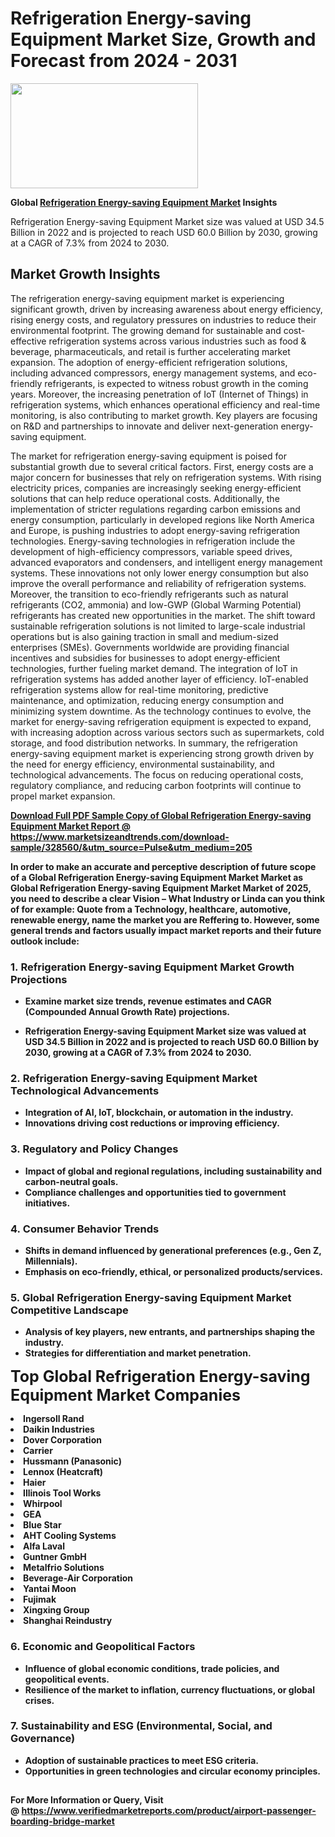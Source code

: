 <H1>Refrigeration Energy-saving Equipment Market Size, Growth and Forecast from 2024 - 2031</H1><img class="aligncenter size-medium wp-image-584254" src="https://thirdeyenews.in/wp-content/uploads/2024/09/Global-Market-Research-300x168.jpeg" alt="" width="300" height="168" /><p><strong>Global&nbsp;<a href="https://www.marketsizeandtrends.com/download-sample/328560/&amp;utm_source=Pulse&amp;utm_medium=205">Refrigeration Energy-saving Equipment Market</a> Insights</strong></p><p>Refrigeration Energy-saving Equipment Market size was valued at USD 34.5 Billion in 2022 and is projected to reach USD 60.0 Billion by 2030, growing at a CAGR of 7.3% from 2024 to 2030.</p><p><h2>Market Growth Insights</h2> <p>The refrigeration energy-saving equipment market is experiencing significant growth, driven by increasing awareness about energy efficiency, rising energy costs, and regulatory pressures on industries to reduce their environmental footprint. The growing demand for sustainable and cost-effective refrigeration systems across various industries such as food & beverage, pharmaceuticals, and retail is further accelerating market expansion. The adoption of energy-efficient refrigeration solutions, including advanced compressors, energy management systems, and eco-friendly refrigerants, is expected to witness robust growth in the coming years. Moreover, the increasing penetration of IoT (Internet of Things) in refrigeration systems, which enhances operational efficiency and real-time monitoring, is also contributing to market growth. Key players are focusing on R&D and partnerships to innovate and deliver next-generation energy-saving equipment. <br><strong><a href="#"></a></strong></p> <p>The market for refrigeration energy-saving equipment is poised for substantial growth due to several critical factors. First, energy costs are a major concern for businesses that rely on refrigeration systems. With rising electricity prices, companies are increasingly seeking energy-efficient solutions that can help reduce operational costs. Additionally, the implementation of stricter regulations regarding carbon emissions and energy consumption, particularly in developed regions like North America and Europe, is pushing industries to adopt energy-saving refrigeration technologies. Energy-saving technologies in refrigeration include the development of high-efficiency compressors, variable speed drives, advanced evaporators and condensers, and intelligent energy management systems. These innovations not only lower energy consumption but also improve the overall performance and reliability of refrigeration systems. Moreover, the transition to eco-friendly refrigerants such as natural refrigerants (CO2, ammonia) and low-GWP (Global Warming Potential) refrigerants has created new opportunities in the market. The shift toward sustainable refrigeration solutions is not limited to large-scale industrial operations but is also gaining traction in small and medium-sized enterprises (SMEs). Governments worldwide are providing financial incentives and subsidies for businesses to adopt energy-efficient technologies, further fueling market demand. The integration of IoT in refrigeration systems has added another layer of efficiency. IoT-enabled refrigeration systems allow for real-time monitoring, predictive maintenance, and optimization, reducing energy consumption and minimizing system downtime. As the technology continues to evolve, the market for energy-saving refrigeration equipment is expected to expand, with increasing adoption across various sectors such as supermarkets, cold storage, and food distribution networks. In summary, the refrigeration energy-saving equipment market is experiencing strong growth driven by the need for energy efficiency, environmental sustainability, and technological advancements. The focus on reducing operational costs, regulatory compliance, and reducing carbon footprints will continue to propel market expansion. <br><strong><a href="#"></p><p><span class=""><strong>Download Full PDF Sample Copy of Global Refrigeration Energy-saving Equipment Market Report</strong> @ <a href="https://www.marketsizeandtrends.com/download-sample/328560/&amp;utm_source=Pulse&amp;utm_medium=205" target="_blank">https://www.marketsizeandtrends.com/download-sample/328560/&amp;utm_source=Pulse&amp;utm_medium=205</a></span></p><p>In order to make an accurate and perceptive description of future scope of a Global&nbsp;Refrigeration Energy-saving Equipment Market Market as Global&nbsp;Refrigeration Energy-saving Equipment Market Market of 2025, you need to describe a clear Vision &ndash; What Industry or Linda can you think of for example: Quote from a Technology, healthcare, automotive, renewable energy, name the market you are Reffering to. However, some general trends and factors usually impact market reports and their future outlook include:</p><h3>1.&nbsp;<strong>Refrigeration Energy-saving Equipment Market Growth Projections</strong></h3><ul><li>Examine market size trends, revenue estimates and CAGR (Compounded Annual Growth Rate) projections.</li><li><p>Refrigeration Energy-saving Equipment Market size was valued at USD 34.5 Billion in 2022 and is projected to reach USD 60.0 Billion by 2030, growing at a CAGR of 7.3% from 2024 to 2030.</p></li></ul><h3>2.&nbsp;<strong>Refrigeration Energy-saving Equipment Market Technological Advancements</strong></h3><ul><li>Integration of AI, IoT, blockchain, or automation in the industry.</li><li>Innovations driving cost reductions or improving efficiency.</li></ul><h3>3.&nbsp;<strong>Regulatory and Policy Changes</strong></h3><ul><li>Impact of global and regional regulations, including sustainability and carbon-neutral goals.</li><li>Compliance challenges and opportunities tied to government initiatives.</li></ul><h3>4.&nbsp;<strong>Consumer Behavior Trends</strong></h3><ul><li>Shifts in demand influenced by generational preferences (e.g., Gen Z, Millennials).</li><li>Emphasis on eco-friendly, ethical, or personalized products/services.</li></ul><h3>5.&nbsp;<strong>Global Refrigeration Energy-saving Equipment Market Competitive Landscape</strong></h3><ul><li>Analysis of key players, new entrants, and partnerships shaping the industry.</li><li>Strategies for differentiation and market penetration.</li></ul><p data-pm-slice="1 1 []"><span style="color: inherit; font-family: inherit; font-size: 25px;">Top Global Refrigeration Energy-saving Equipment Market Companies</span></p><div class="" data-test-id=""><p><li>Ingersoll Rand</li><li> Daikin Industries</li><li> Dover Corporation</li><li> Carrier</li><li> Hussmann (Panasonic)</li><li> Lennox (Heatcraft)</li><li> Haier</li><li> Illinois Tool Works</li><li> Whirpool</li><li> GEA</li><li> Blue Star</li><li> AHT Cooling Systems</li><li> Alfa Laval</li><li> Guntner GmbH</li><li> Metalfrio Solutions</li><li> Beverage-Air Corporation</li><li> Yantai Moon</li><li> Fujimak</li><li> Xingxing Group</li><li> Shanghai Reindustry</li></p></div><h3>6.&nbsp;<strong>Economic and Geopolitical Factors</strong></h3><ul><li>Influence of global economic conditions, trade policies, and geopolitical events.</li><li>Resilience of the market to inflation, currency fluctuations, or global crises.</li></ul><h3>7.&nbsp;<strong>Sustainability and ESG (Environmental, Social, and Governance)</strong></h3><ul><li>Adoption of sustainable practices to meet ESG criteria.</li><li>Opportunities in green technologies and circular economy principles.</li></ul><h2><strong style="font-size: 14px;">For More Information or Query, Visit @&nbsp;</strong><a style="background-color: #ffffff; font-size: 14px;" href="https://www.marketsizeandtrends.com/report/refrigeration-energy-saving-equipment-market/" target="_blank">https://www.verifiedmarketreports.com/product/airport-passenger-boarding-bridge-market</a></h2>
